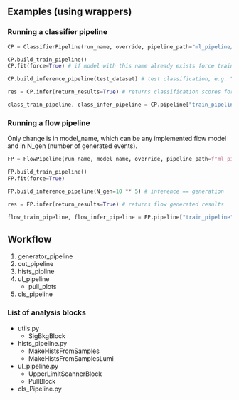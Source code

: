 ## Examples (using wrappers)

### Running a classifier pipeline

```python
CP = ClassifierPipeline(run_name, override, pipeline_path="ml_pipeline/test/") # all the magic is in the override argument that changes the predefined hydra config in conf/ directory

CP.build_train_pipeline()
CP.fit(force=True) # if model with this name already exists force training again

CP.build_inference_pipeline(test_dataset) # test classification, e.g. "higgs_bkg"

res = CP.infer(return_results=True) # returns classification scores for test_dataset

class_train_pipeline, class_infer_pipeline = CP.pipeline["train_pipeline"], CP.pipeline["inference_pipeline"]
```


### Running a flow pipeline
Only change is in model_name, which can be any implemented flow model and in N_gen (number of generated events).

```python
FP = FlowPipeline(run_name, model_name, override, pipeline_path=f"ml_pipeline/test/",)

FP.build_train_pipeline()
FP.fit(force=True)

FP.build_inference_pipeline(N_gen=10 ** 5) # inference == generation

res = FP.infer(return_results=True) # returns flow generated results

flow_train_pipeline, flow_infer_pipeline = FP.pipeline["train_pipeline"], FP.pipeline["inference_pipeline"]
```

## Workflow 

1. generator_pipeline
2. cut_pipeline
3. hists_pipline
4. ul_pipeline
    - pull_plots
5. cls_pipeline

### List of analysis blocks 
- utils.py
  - SigBkgBlock
- hists_pipeline.py
  - MakeHistsFromSamples
  - MakeHistsFromSamplesLumi
- ul_pipeline.py
  - UpperLimitScannerBlock
  - PullBlock
- cls_Pipeline.py